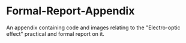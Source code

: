 # Formal-Report-Appendix
An appendix containing code and images relating to the "Electro-optic effect" practical and formal report on it.
